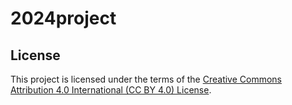 # 2024project

## License

This project is licensed under the terms of the [Creative Commons Attribution 4.0 International (CC BY 4.0) License](https://creativecommons.org/licenses/by/4.0/).
